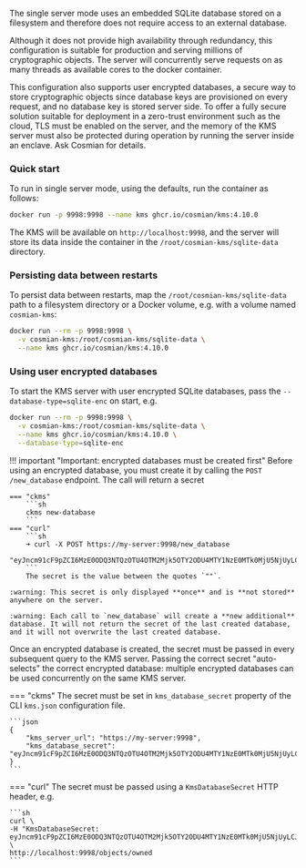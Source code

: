 The single server mode uses an embedded SQLite database stored on a filesystem and therefore does not require access to an external database.

Although it does not provide high availability through redundancy, this configuration is suitable for production and serving millions of cryptographic objects.  The server will concurrently serve requests on as many threads as available cores to the docker container.

This configuration also supports user encrypted databases, a secure way to store cryptographic objects since database keys are provisioned on every request, and no database key is stored server side. To offer a fully secure solution suitable for deployment in a zero-trust environment such as the cloud, TLS must be enabled on the server, and the memory of the KMS server must also be protected during operation by running the server inside an enclave. Ask Cosmian for details.

### Quick start

To run in single server mode, using the defaults, run the container as follows:

```sh
docker run -p 9998:9998 --name kms ghcr.io/cosmian/kms:4.10.0
```

The KMS will be available on `http://localhost:9998`, and the server will store its data inside the container in the `/root/cosmian-kms/sqlite-data` directory.

### Persisting data between restarts

To persist data between restarts, map the `/root/cosmian-kms/sqlite-data` path to a filesystem directory or a Docker volume, e.g. with a volume named `cosmian-kms`:

```sh
docker run --rm -p 9998:9998 \
  -v cosmian-kms:/root/cosmian-kms/sqlite-data \
  --name kms ghcr.io/cosmian/kms:4.10.0
```

### Using user encrypted databases

To start the KMS server with user encrypted SQLite databases, pass the `--database-type=sqlite-enc` on start, e.g.

```sh
docker run --rm -p 9998:9998 \
  -v cosmian-kms:/root/cosmian-kms/sqlite-data \
  --name kms ghcr.io/cosmian/kms:4.10.0 \
  --database-type=sqlite-enc
```

!!! important "Important: encrypted databases must be created first"
    Before using an encrypted database, you must create it by calling the `POST /new_database` endpoint. The call will return a secret

    === "ckms"
        ```sh
        ckms new-database
        ```
    === "curl"
        ```sh
        ➜ curl -X POST https://my-server:9998/new_database
        "eyJncm91cF9pZCI6MzE0ODQ3NTQzOTU4OTM2Mjk5OTY2ODU4MTY1NzE0MTk0MjU5NjUyLCJrZXkiOiIzZDAyNzg3YjUyZGY5OTYzNGNkOTVmM2QxODEyNDk4YTRiZWU1Nzc1NmM5NDI0NjdhZDI5ZTYxZjFmMmM0OWViIn0="%
        ```
        The secret is the value between the quotes `""`.

    :warning: This secret is only displayed **once** and is **not stored** anywhere on the server.

    :warning: Each call to `new_database` will create a **new additional** database. It will not return the secret of the last created database, and it will not overwrite the last created database.

Once an encrypted database is created, the secret must be passed in every subsequent query to the KMS server.
Passing the correct secret "auto-selects" the correct encrypted database: multiple encrypted databases can be used concurrently on the same KMS server.

=== "ckms"
    The secret must be set in `kms_database_secret` property of the CLI `kms.json` configuration file.

    ```json
    {
        "kms_server_url": "https://my-server:9998",
        "kms_database_secret": "eyJncm91cF9pZCI6MzE0ODQ3NTQzOTU4OTM2Mjk5OTY2ODU4MTY1NzE0MTk0MjU5NjUyLCJrZXkiOiIzZDAyNzg3YjUyZGY5OTYzNGNkOTVmM2QxODEyNDk4YTRiZWU1Nzc1NmM5NDI0NjdhZDI5ZTYxZjFmMmM0OWViIn0="
    }
    ```

=== "curl"
    The secret must be passed using a `KmsDatabaseSecret` HTTP header, e.g.

    ```sh
    curl \
    -H "KmsDatabaseSecret: eyJncm91cF9pZCI6MzE0ODQ3NTQzOTU4OTM2Mjk5OTY2ODU4MTY1NzE0MTk0MjU5NjUyLCJrZXkiOiIzZDAyNzg3YjUyZGY5OTYzNGNkOTVmM2QxODEyNDk4YTRiZWU1Nzc1NmM5NDI0NjdhZDI5ZTYxZjFmMmM0OWViIn0=" \
    http://localhost:9998/objects/owned
    ```
